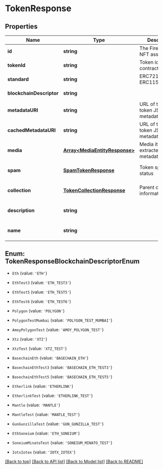 # TokenResponse

## Properties

|Name | Type | Description | Notes|
|------------ | ------------- | ------------- | -------------|
|**id** | **string** | The Fireblocks NFT asset id | [default to undefined]|
|**tokenId** | **string** | Token id within the contract/collection | [default to undefined]|
|**standard** | **string** | ERC721 / ERC1155 | [default to undefined]|
|**blockchainDescriptor** | **string** |  | [default to undefined]|
|**metadataURI** | **string** | URL of the original token JSON metadata | [optional] [default to undefined]|
|**cachedMetadataURI** | **string** | URL of the cached token JSON metadata | [optional] [default to undefined]|
|**media** | [**Array&lt;MediaEntityResponse&gt;**](MediaEntityResponse.md) | Media items extracted from metadata JSON | [optional] [default to undefined]|
|**spam** | [**SpamTokenResponse**](SpamTokenResponse.md) | Token spam status | [optional] [default to undefined]|
|**collection** | [**TokenCollectionResponse**](TokenCollectionResponse.md) | Parent collection information | [optional] [default to undefined]|
|**description** | **string** |  | [optional] [default to undefined]|
|**name** | **string** |  | [optional] [default to undefined]|


## Enum: TokenResponseBlockchainDescriptorEnum


* `Eth` (value: `'ETH'`)

* `EthTest3` (value: `'ETH_TEST3'`)

* `EthTest5` (value: `'ETH_TEST5'`)

* `EthTest6` (value: `'ETH_TEST6'`)

* `Polygon` (value: `'POLYGON'`)

* `PolygonTestMumbai` (value: `'POLYGON_TEST_MUMBAI'`)

* `AmoyPolygonTest` (value: `'AMOY_POLYGON_TEST'`)

* `Xtz` (value: `'XTZ'`)

* `XtzTest` (value: `'XTZ_TEST'`)

* `BasechainEth` (value: `'BASECHAIN_ETH'`)

* `BasechainEthTest3` (value: `'BASECHAIN_ETH_TEST3'`)

* `BasechainEthTest5` (value: `'BASECHAIN_ETH_TEST5'`)

* `Etherlink` (value: `'ETHERLINK'`)

* `EtherlinkTest` (value: `'ETHERLINK_TEST'`)

* `Mantle` (value: `'MANTLE'`)

* `MantleTest` (value: `'MANTLE_TEST'`)

* `GunGunzillaTest` (value: `'GUN_GUNZILLA_TEST'`)

* `EthSoneium` (value: `'ETH_SONEIUM'`)

* `SoneiumMinatoTest` (value: `'SONEIUM_MINATO_TEST'`)

* `IotxIotex` (value: `'IOTX_IOTEX'`)





[[Back to top]](#) [[Back to API list]](../../README.md#documentation-for-api-endpoints) [[Back to Model list]](../../README.md#documentation-for-models) [[Back to README]](../../README.md)
